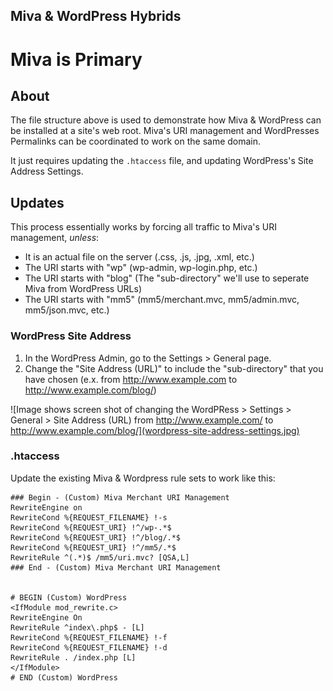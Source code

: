 ## Miva & WordPress Hybrids
# Miva is Primary

## About

The file structure above is used to demonstrate how Miva & WordPress can be installed at a site's web root. Miva's URI management and WordPresses Permalinks can be coordinated to work on the same domain.

It just requires updating the `.htaccess` file, and updating WordPress's Site Address Settings.

## Updates

This process essentially works by forcing all traffic to Miva's URI management, *unless*:

* It is an actual file on the server (.css, .js, .jpg, .xml, etc.)
* The URI starts with "wp" (wp-admin, wp-login.php, etc.)
* The URI starts with "blog" (The "sub-directory" we'll use to seperate Miva from WordPress URLs)
* The URI starts with "mm5" (mm5/merchant.mvc, mm5/admin.mvc, mm5/json.mvc, etc.)


### WordPress Site Address

1. In the WordPress Admin, go to the Settings > General page.
2. Change the "Site Address (URL)" to include the "sub-directory" that you have chosen (e.x. from http://www.example.com to http://www.example.com/blog/)

![Image shows screen shot of changing the WordPRess > Settings > General > Site Address (URL) from http://www.example.com/ to http://www.example.com/blog/](wordpress-site-address-settings.jpg)

### .htaccess

Update the existing Miva & Wordpress rule sets to work like this:

```
### Begin - (Custom) Miva Merchant URI Management
RewriteEngine on
RewriteCond %{REQUEST_FILENAME} !-s
RewriteCond %{REQUEST_URI} !^/wp-.*$
RewriteCond %{REQUEST_URI} !^/blog/.*$
RewriteCond %{REQUEST_URI} !^/mm5/.*$
RewriteRule ^(.*)$ /mm5/uri.mvc? [QSA,L]
### End - (Custom) Miva Merchant URI Management


# BEGIN (Custom) WordPress
<IfModule mod_rewrite.c>
RewriteEngine On
RewriteRule ^index\.php$ - [L]
RewriteCond %{REQUEST_FILENAME} !-f
RewriteCond %{REQUEST_FILENAME} !-d
RewriteRule . /index.php [L]
</IfModule>
# END (Custom) WordPress
```